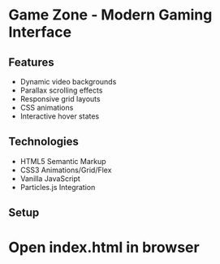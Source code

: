 
# Game Zone - Modern Gaming Interface

## Features
- Dynamic video backgrounds
- Parallax scrolling effects
- Responsive grid layouts
- CSS animations
- Interactive hover states

## Technologies
- HTML5 Semantic Markup
- CSS3 Animations/Grid/Flex
- Vanilla JavaScript
- Particles.js Integration

## Setup
# Open index.html in browser
